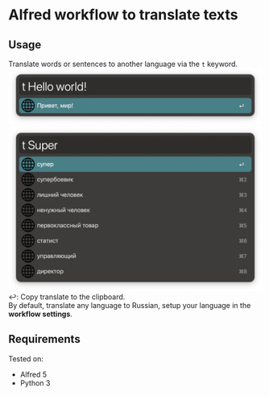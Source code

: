 # Alfred workflow to translate texts
## Usage
Translate words or sentences to another language via the `t` keyword.
![preview](images/preview.png)
![preview2](images/preview2.png)
↩: Copy translate to the clipboard.  
By default, translate any language to Russian, setup your language in the **workflow settings**.
## Requirements
Tested on:
- Alfred 5
- Python 3

